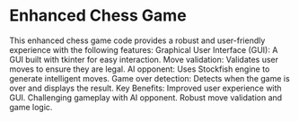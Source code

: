 # Enhanced Chess Game

This enhanced chess game code provides a robust and user-friendly experience with the following features:
Graphical User Interface (GUI): A GUI built with tkinter for easy interaction.
Move validation: Validates user moves to ensure they are legal.
AI opponent: Uses Stockfish engine to generate intelligent moves.
Game over detection: Detects when the game is over and displays the result.
Key Benefits:
Improved user experience with GUI.
Challenging gameplay with AI opponent.
Robust move validation and game logic.
